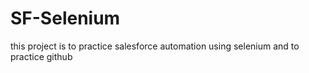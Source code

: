 SF-Selenium
===========

this project is to practice salesforce automation using selenium and to practice github
